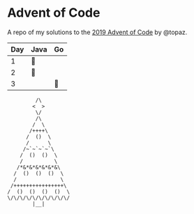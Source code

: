 # Advent of Code
A repo of my solutions to the [2019 Advent of Code](https://adventofcode.com/2019/) by @topaz.

|Day|Java|Go|
|---|----|--|
| 1 |🎄  |  |
| 2 |🎅  |  |
| 3 |    |🌟|


             /\
            <  >
             \/
             /\
            /  \
           /++++\
          /  ()  \
          /      \
         /~`~`~`~`\
        /  ()  ()  \
        /          \
       /*&*&*&*&*&*&\
      /  ()  ()  ()  \
      /              \
     /++++++++++++++++\
    /  ()  ()  ()  ()  \
    \/\/\/\/\/\/\/\/\/\/
            |__|
